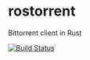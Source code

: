 # rostorrent
Bittorrent client in Rust

[![Build Status](https://dev.azure.com/mdrbhatti/mdrbhatti/_apis/build/status/Mdrbhatti.rostorrent?branchName=master)](https://dev.azure.com/mdrbhatti/mdrbhatti/_build/latest?definitionId=1&branchName=master)